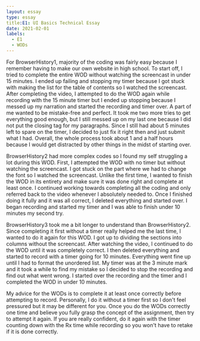```yaml
---
layout: essay
type: essay
title:E1: UI Basics Technical Essay
date: 2021-02-01
labels:
  - E1
  - WODs
---
```


For BrowserHistory1, majority of the coding was fairly easy because I remember having to make our own website in high school. To start off, I tried to complete the entire WOD without watching the screencast in under 15 minutes. I ended up failing and stopping my timer because I got stuck with making the list for the table of contents so I watched the screencast. After completing the video, I attempted to do the WOD again while recording with the 15 minute timer but I ended up stopping because I messed up my narration and started the recording and timer over. A part of me wanted to be mistake-free and perfect. It took me two more tries to get everything good enough, but I still messed up on my last one because I did not put the closing tag for my paragraphs. Since I still had about 5 minutes left to spare on the timer, I decided to just fix it right then and just submit what I had. Overall, the whole process took about 1 and a half hours because I would get distracted by other things in the midst of starting over.

BrowserHistory2 had more complex codes so I found my self struggling a lot during this WOD. First, I attempted the WOD with no timer but without watching the screencast. I got stuck on the part where we had to change the font so I watched the screencast. Unlike the first time, I wanted to finish the WOD in its entirety and make sure it was done right and complete at least once. I continued working towards completing all the coding and only referred back to the video whenever I absolutely needed to. Once I finished doing it fully and it was all correct, I deleted everything and started over. I began recording and started my timer and I was able to finish under 10 minutes my second try.

BrowserHistory3 took me a bit longer to understand than BrowserHistory2. Since completing it first without a timer really helped me the last time, I wanted to do it again for this WOD. I got up to dividing the sections into columns without the screencast. After watching the video, I continued to do the WOD until it was completely correct. I then deleted everything and started to record with a timer going for 10 minutes. Everything went fine up until I had to format the unordered list. My timer was at the 3 minute mark and it took a while to find my mistake so I decided to stop the recording and find out what went wrong. I started over the recording and the timer and I completed the WOD in under 10 minutes.

My advice for the WODs is to complete it at least once correctly before attempting to record. Personally, I do it without a timer first so I don't feel pressured but it may be different for you. Once you do the WODs correctly one time and believe you fully grasp the concept of the assignment, then try to attempt it again. If you are really confident, do it again with the timer counting down with the Rx time while recording so you won't have to retake if it is done correctly.
